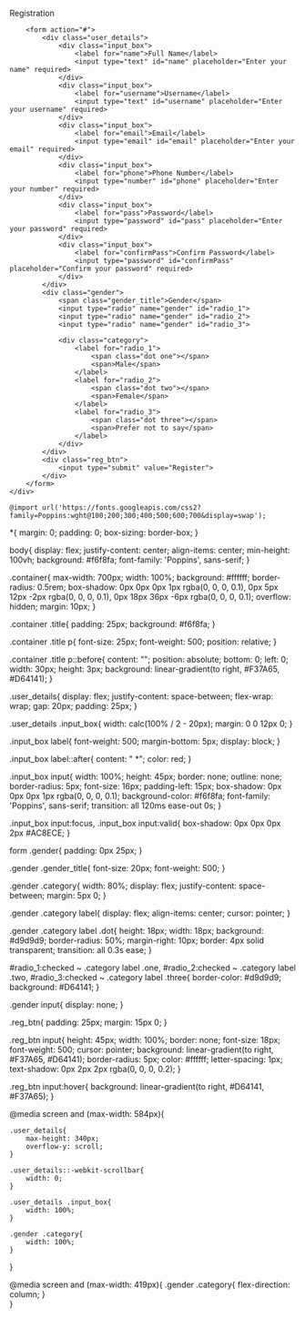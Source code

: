 <div class="container">
        <div class="title">
            <p>Registration</p>
        </div>

        <form action="#">
            <div class="user_details">
                <div class="input_box">
                    <label for="name">Full Name</label>
                    <input type="text" id="name" placeholder="Enter your name" required>
                </div>
                <div class="input_box">
                    <label for="username">Username</label>
                    <input type="text" id="username" placeholder="Enter your username" required>
                </div>
                <div class="input_box">
                    <label for="email">Email</label>
                    <input type="email" id="email" placeholder="Enter your email" required>
                </div>
                <div class="input_box">
                    <label for="phone">Phone Number</label>
                    <input type="number" id="phone" placeholder="Enter your number" required>
                </div>
                <div class="input_box">
                    <label for="pass">Password</label>
                    <input type="password" id="pass" placeholder="Enter your password" required>
                </div>
                <div class="input_box">
                    <label for="confirmPass">Confirm Password</label>
                    <input type="password" id="confirmPass" placeholder="Confirm your password" required>
                </div>
            </div>
            <div class="gender">
                <span class="gender_title">Gender</span>
                <input type="radio" name="gender" id="radio_1">
                <input type="radio" name="gender" id="radio_2">
                <input type="radio" name="gender" id="radio_3">

                <div class="category">
                    <label for="radio_1">
                        <span class="dot one"></span>
                        <span>Male</span>
                    </label>
                    <label for="radio_2">
                        <span class="dot two"></span>
                        <span>Female</span>
                    </label>
                    <label for="radio_3">
                        <span class="dot three"></span>
                        <span>Prefer not to say</span>
                    </label>
                </div>
            </div>
            <div class="reg_btn">
                <input type="submit" value="Register">
            </div>
        </form>
    </div>

    @import url('https://fonts.googleapis.com/css2?family=Poppins:wght@100;200;300;400;500;600;700&display=swap');

*{
    margin: 0;
    padding: 0;
    box-sizing: border-box;
}

body{
    display: flex;
    justify-content: center;
    align-items: center;
    min-height: 100vh;
    background: #f6f8fa;
    font-family: 'Poppins', sans-serif;
}

.container{
    max-width: 700px;
    width: 100%;
    background: #ffffff;
    border-radius: 0.5rem;
    box-shadow: 0px 0px 0px 1px rgba(0, 0, 0, 0.1),
                0px 5px 12px -2px rgba(0, 0, 0, 0.1),
                0px 18px 36px -6px rgba(0, 0, 0, 0.1);
    overflow: hidden;
    margin: 10px;
}

.container .title{
    padding: 25px;
    background: #f6f8fa;
}

.container .title p{
    font-size: 25px;
    font-weight: 500;
    position: relative;
}

.container .title p::before{
    content: "";
    position: absolute;
    bottom: 0;
    left: 0;
    width: 30px;
    height: 3px;
    background: linear-gradient(to right, #F37A65, #D64141);
}

.user_details{
    display: flex;
    justify-content: space-between;
    flex-wrap: wrap;
    gap: 20px;
    padding: 25px;
}

.user_details .input_box{
    width: calc(100% / 2 - 20px);
    margin: 0 0 12px 0;
}

.input_box label{
    font-weight: 500;
    margin-bottom: 5px;
    display: block;
}

.input_box label::after{
    content: " *";
    color: red;
}

.input_box input{
    width: 100%;
    height: 45px;
    border: none;
    outline: none;
    border-radius: 5px;
    font-size: 16px;
    padding-left: 15px;
    box-shadow: 0px 0px 0px 1px rgba(0, 0, 0, 0.1);
    background-color: #f6f8fa;
    font-family: 'Poppins', sans-serif;
    transition: all 120ms ease-out 0s;
}


.input_box input:focus,
.input_box input:valid{
    box-shadow: 0px 0px 0px 2px #AC8ECE;
}

form .gender{
    padding: 0px 25px;
}

.gender .gender_title{
    font-size: 20px;
    font-weight: 500;
}

.gender .category{
    width: 80%;
    display: flex;
    justify-content: space-between;
    margin: 5px 0;
}

.gender .category label{
    display: flex;
    align-items: center;
    cursor: pointer;
}

.gender .category label .dot{
    height: 18px;
    width: 18px;
    background: #d9d9d9;
    border-radius: 50%;
    margin-right: 10px;
    border: 4px solid transparent;
    transition: all 0.3s ease;
}

#radio_1:checked ~ .category label .one,
#radio_2:checked ~ .category label .two,
#radio_3:checked ~ .category label .three{
    border-color: #d9d9d9;
    background: #D64141;
}

.gender input{
    display: none;
}

.reg_btn{
    padding: 25px;
    margin: 15px 0;
}

.reg_btn input{
    height: 45px;
    width: 100%;
    border: none;
    font-size: 18px;
    font-weight: 500;
    cursor: pointer;
    background: linear-gradient(to right, #F37A65, #D64141);
    border-radius: 5px;
    color: #ffffff;
    letter-spacing: 1px;
    text-shadow: 0px 2px 2px rgba(0, 0, 0, 0.2);
}

.reg_btn input:hover{
    background: linear-gradient(to right, #D64141, #F37A65);
}

@media screen and (max-width: 584px){

    .user_details{
        max-height: 340px;
        overflow-y: scroll;
    }

    .user_details::-webkit-scrollbar{
        width: 0;
    }

    .user_details .input_box{
        width: 100%;
    }

    .gender .category{
        width: 100%;
    }

}


@media screen and (max-width: 419px){
    .gender .category{
        flex-direction: column;
    }   
}
